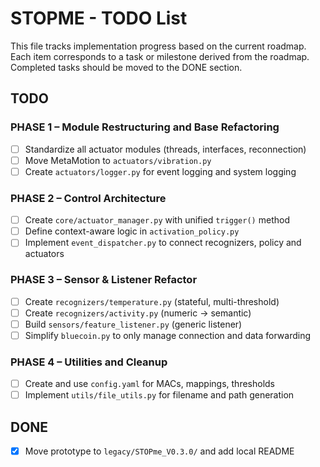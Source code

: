 # STOPME - TODO List

This file tracks implementation progress based on the current roadmap.
Each item corresponds to a task or milestone derived from the roadmap.
Completed tasks should be moved to the DONE section.

## TODO

### PHASE 1 – Module Restructuring and Base Refactoring
- [ ] Standardize all actuator modules (threads, interfaces, reconnection)
- [ ] Move MetaMotion to `actuators/vibration.py`
- [ ] Create `actuators/logger.py` for event logging and system logging

### PHASE 2 – Control Architecture
- [ ] Create `core/actuator_manager.py` with unified `trigger()` method
- [ ] Define context-aware logic in `activation_policy.py`
- [ ] Implement `event_dispatcher.py` to connect recognizers, policy and actuators

### PHASE 3 – Sensor & Listener Refactor
- [ ] Create `recognizers/temperature.py` (stateful, multi-threshold)
- [ ] Create `recognizers/activity.py` (numeric → semantic)
- [ ] Build `sensors/feature_listener.py` (generic listener)
- [ ] Simplify `bluecoin.py` to only manage connection and data forwarding

### PHASE 4 – Utilities and Cleanup
- [ ] Create and use `config.yaml` for MACs, mappings, thresholds
- [ ] Implement `utils/file_utils.py` for filename and path generation

## DONE
- [x] Move prototype to `legacy/STOPme_V0.3.0/` and add local README
